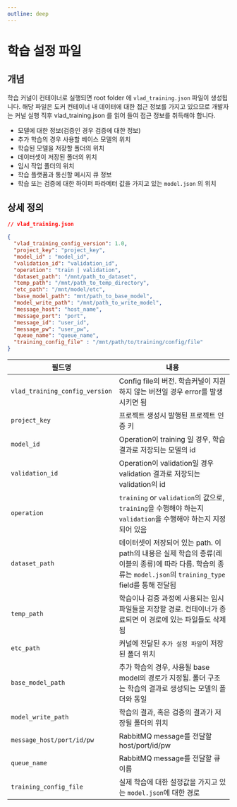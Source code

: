 ```yaml
---
outline: deep
---
```


# 학습 설정 파일
## 개념
학습 커널이 컨테이너로 실행되면 root folder 에 `vlad_training.json` 파일이 생성됩니다. 해당 파일은 도커 컨테이너 내 데이터에 대한 접근 정보를 가지고 있으므로 개발자는 커널 실행 직후 vlad_training.json 를 읽어 들여 접근 정보를 취득해야 합니다.

- 모델에 대한 정보(검증인 경우 검증에 대한 정보)
- 추가 학습의 경우 사용할 베이스 모델의 위치
- 학습된 모델을 저장할 폴더의 위치
- 데이터셋이 저장된 폴더의 위치
- 임시 작업 폴더의 위치
- 학습 플랫폼과 통신할 메시지 큐 정보
- 학습 또는 검증에 대한 하이퍼 파라메터 값을 가지고 있는 `model.json` 의 위치

## 상세 정의
```json
// vlad_training.json

{
  "vlad_training_config_version": 1.0,
  "project_key": "project_key",
  "model_id" : "model_id",
  "validation_id": "validation_id",
  "operation": "train | validation",
  "dataset_path": "/mnt/path_to_dataset",
  "temp_path": "/mnt/path_to_temp_directory",
  "etc_path": "/mnt/model/etc",
  "base_model_path": "mnt/path_to_base_model",
  "model_write_path": "/mnt/path_to_write_model",
  "message_host": "host_name",
  "message_port": "port",
  "message_id": "user_id",
  "message_pw": "user_pw",
  "queue_name": "queue_name",
  "training_config_file" : "/mnt/path/to/training/config/file"
}
```

|필드명|내용|
|---|---|
| `vlad_training_config_version` | Config file의 버전. 학습커널이 지원하지 않는 버전일 경우 error를 발생시키면 됨 |
| `project_key`          | 프로젝트 생성시 발행된 프로젝트 인증 키 |
| `model_id`             | Operation이 training 일 경우, 학습 결과로 저장되는 모델의 id |
| `validation_id`        | Operation이 validation일 경우 validation 결과로 저장되는 validation의 id |
| `operation`            | `training` or `validation`의 값으로, `training`을 수행해야 하는지 `validation`을 수행해야 하는지 지정되어 있음 |
| `dataset_path`         | 데이터셋이 저장되어 있는 path. 이 path의 내용은 실제 학습의 종류(레이블의 종류)에 따라 다름. 학습의 종류는 `model.json`의 `training_type` field를 통해 전달됨 |
| `temp_path`            | 학습이나 검증 과정에 사용되는 임시 파일들을 저장할 경로. 컨테이너가 종료되면 이 경로에 있는 파일들도 삭제됨 |
| `etc_path`             | 커널에 전달된 `추가 설정 파일`이 저장된 폴더 위치 |
| `base_model_path`      | 추가 학습의 경우, 사용될 base model의 경로가 지정됨. 폴더 구조는 학습의 결과로 생성되는 모델의 폴더와 동일 |
| `model_write_path`     | 학습의 결과, 혹은 검증의 결과가 저장될 폴더의 위치 |
| `message_host/port/id/pw` | RabbitMQ message를 전달할 host/port/id/pw |
| `queue_name`           | RabbitMQ message를 전달할 큐 이름 |
| `training_config_file` | 실제 학습에 대한 설정값을 가지고 있는 `model.json`에 대한 경로 |

